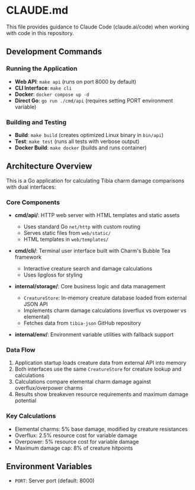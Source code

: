 # CLAUDE.md

This file provides guidance to Claude Code (claude.ai/code) when working with code in this repository.

## Development Commands

### Running the Application
- **Web API**: `make api` (runs on port 8000 by default)
- **CLI Interface**: `make cli` 
- **Docker**: `docker compose up -d`
- **Direct Go**: `go run ./cmd/api` (requires setting PORT environment variable)

### Building and Testing
- **Build**: `make build` (creates optimized Linux binary in `bin/api`)
- **Test**: `make test` (runs all tests with verbose output)
- **Docker Build**: `make docker` (builds and runs container)

## Architecture Overview

This is a Go application for calculating Tibia charm damage comparisons with dual interfaces:

### Core Components
- **cmd/api/**: HTTP web server with HTML templates and static assets
  - Uses standard Go `net/http` with custom routing
  - Serves static files from `web/static/`
  - HTML templates in `web/templates/`
  
- **cmd/cli/**: Terminal user interface built with Charm's Bubble Tea framework
  - Interactive creature search and damage calculations
  - Uses lipgloss for styling

- **internal/storage/**: Core business logic and data management
  - `CreatureStore`: In-memory creature database loaded from external JSON API
  - Implements charm damage calculations (overflux vs overpower vs elemental)
  - Fetches data from `tibia-json` GitHub repository

- **internal/env/**: Environment variable utilities with fallback support

### Data Flow
1. Application startup loads creature data from external API into memory
2. Both interfaces use the same `CreatureStore` for creature lookup and calculations
3. Calculations compare elemental charm damage against overflux/overpower charms
4. Results show breakeven resource requirements and maximum damage potential

### Key Calculations
- Elemental charms: 5% base damage, modified by creature resistances
- Overflux: 2.5% resource cost for variable damage
- Overpower: 5% resource cost for variable damage  
- Maximum damage cap: 8% of creature hitpoints

## Environment Variables
- `PORT`: Server port (default: 8000)